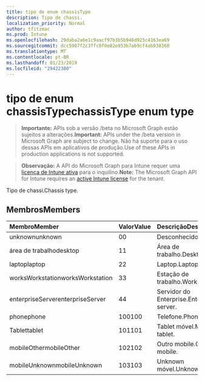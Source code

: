 ```yaml
---
title: tipo de enum chassisType
description: Tipo de chassi.
localization_priority: Normal
author: tfitzmac
ms.prod: Intune
ms.openlocfilehash: 29daba2a6e1c9aacf97b3b5b946d925c4163ea69
ms.sourcegitcommit: dcc5907f2c3ffc0f0e82e953b7ab9cf4ab938360
ms.translationtype: MT
ms.contentlocale: pt-BR
ms.lasthandoff: 01/23/2019
ms.locfileid: "29422380"
---
```

# <a name="chassistype-enum-type"></a><span data-ttu-id="b4829-103">tipo de enum chassisType</span><span class="sxs-lookup"><span data-stu-id="b4829-103">chassisType enum type</span></span>

> <span data-ttu-id="b4829-104">**Importante:** APIs sob a versão /beta no Microsoft Graph estão sujeitos a alterações.</span><span class="sxs-lookup"><span data-stu-id="b4829-104">**Important:** APIs under the /beta version in Microsoft Graph are subject to change.</span></span> <span data-ttu-id="b4829-105">Não há suporte para o uso dessas APIs em aplicativos de produção.</span><span class="sxs-lookup"><span data-stu-id="b4829-105">Use of these APIs in production applications is not supported.</span></span>

> <span data-ttu-id="b4829-106">**Observação:** A API do Microsoft Graph para Intune requer uma [licença de Intune ativa](https://go.microsoft.com/fwlink/?linkid=839381) para o inquilino.</span><span class="sxs-lookup"><span data-stu-id="b4829-106">**Note:** The Microsoft Graph API for Intune requires an [active Intune license](https://go.microsoft.com/fwlink/?linkid=839381) for the tenant.</span></span>

<span data-ttu-id="b4829-107">Tipo de chassi.</span><span class="sxs-lookup"><span data-stu-id="b4829-107">Chassis type.</span></span>

## <a name="members"></a><span data-ttu-id="b4829-108">Membros</span><span class="sxs-lookup"><span data-stu-id="b4829-108">Members</span></span>
|<span data-ttu-id="b4829-109">Membro</span><span class="sxs-lookup"><span data-stu-id="b4829-109">Member</span></span>|<span data-ttu-id="b4829-110">Valor</span><span class="sxs-lookup"><span data-stu-id="b4829-110">Value</span></span>|<span data-ttu-id="b4829-111">Descrição</span><span class="sxs-lookup"><span data-stu-id="b4829-111">Description</span></span>|
|:---|:---|:---|
|<span data-ttu-id="b4829-112">unknown</span><span class="sxs-lookup"><span data-stu-id="b4829-112">unknown</span></span>|<span data-ttu-id="b4829-113">0</span><span class="sxs-lookup"><span data-stu-id="b4829-113">0</span></span>|<span data-ttu-id="b4829-114">Desconhecido.</span><span class="sxs-lookup"><span data-stu-id="b4829-114">Unknown.</span></span>|
|<span data-ttu-id="b4829-115">área de trabalho</span><span class="sxs-lookup"><span data-stu-id="b4829-115">desktop</span></span>|<span data-ttu-id="b4829-116">1</span><span class="sxs-lookup"><span data-stu-id="b4829-116">1</span></span>|<span data-ttu-id="b4829-117">Área de trabalho.</span><span class="sxs-lookup"><span data-stu-id="b4829-117">Desktop.</span></span>|
|<span data-ttu-id="b4829-118">laptop</span><span class="sxs-lookup"><span data-stu-id="b4829-118">laptop</span></span>|<span data-ttu-id="b4829-119">2</span><span class="sxs-lookup"><span data-stu-id="b4829-119">2</span></span>|<span data-ttu-id="b4829-120">Laptop.</span><span class="sxs-lookup"><span data-stu-id="b4829-120">Laptop.</span></span>|
|<span data-ttu-id="b4829-121">worksWorkstation</span><span class="sxs-lookup"><span data-stu-id="b4829-121">worksWorkstation</span></span>|<span data-ttu-id="b4829-122">3</span><span class="sxs-lookup"><span data-stu-id="b4829-122">3</span></span>|<span data-ttu-id="b4829-123">Estação de trabalho.</span><span class="sxs-lookup"><span data-stu-id="b4829-123">Workstation.</span></span>|
|<span data-ttu-id="b4829-124">enterpriseServer</span><span class="sxs-lookup"><span data-stu-id="b4829-124">enterpriseServer</span></span>|<span data-ttu-id="b4829-125">4</span><span class="sxs-lookup"><span data-stu-id="b4829-125">4</span></span>|<span data-ttu-id="b4829-126">Servidor do Enterprise.</span><span class="sxs-lookup"><span data-stu-id="b4829-126">Enterprise server.</span></span>|
|<span data-ttu-id="b4829-127">phone</span><span class="sxs-lookup"><span data-stu-id="b4829-127">phone</span></span>|<span data-ttu-id="b4829-128">100</span><span class="sxs-lookup"><span data-stu-id="b4829-128">100</span></span>|<span data-ttu-id="b4829-129">Telefone.</span><span class="sxs-lookup"><span data-stu-id="b4829-129">Phone.</span></span>|
|<span data-ttu-id="b4829-130">Tablet</span><span class="sxs-lookup"><span data-stu-id="b4829-130">tablet</span></span>|<span data-ttu-id="b4829-131">101</span><span class="sxs-lookup"><span data-stu-id="b4829-131">101</span></span>|<span data-ttu-id="b4829-132">Tablet móvel.</span><span class="sxs-lookup"><span data-stu-id="b4829-132">Mobile tablet.</span></span>|
|<span data-ttu-id="b4829-133">mobileOther</span><span class="sxs-lookup"><span data-stu-id="b4829-133">mobileOther</span></span>|<span data-ttu-id="b4829-134">102</span><span class="sxs-lookup"><span data-stu-id="b4829-134">102</span></span>|<span data-ttu-id="b4829-135">Outro mobile.</span><span class="sxs-lookup"><span data-stu-id="b4829-135">Other mobile.</span></span>|
|<span data-ttu-id="b4829-136">mobileUnknown</span><span class="sxs-lookup"><span data-stu-id="b4829-136">mobileUnknown</span></span>|<span data-ttu-id="b4829-137">103</span><span class="sxs-lookup"><span data-stu-id="b4829-137">103</span></span>|<span data-ttu-id="b4829-138">Unknown móvel.</span><span class="sxs-lookup"><span data-stu-id="b4829-138">Unknown mobile.</span></span>|




